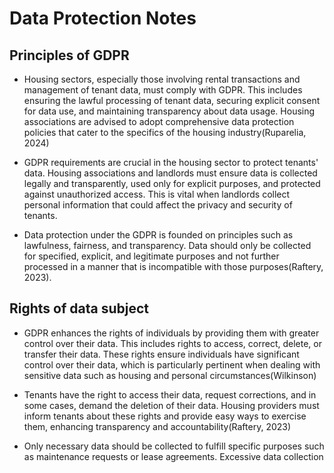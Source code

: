  # **Data Protection Notes** 

 

## Principles of GDPR 

 

- Housing sectors, especially those involving rental transactions and management of tenant data, must comply with GDPR. This includes ensuring the lawful processing of tenant data, securing explicit consent for data use, and maintaining transparency about data usage. Housing associations are advised to adopt comprehensive data protection policies that cater to the specifics of the housing industry(Ruparelia, 2024) 

 - GDPR requirements are crucial in the housing sector to protect tenants' data. Housing associations and landlords must ensure data is collected legally and transparently, used only for explicit purposes, and protected against unauthorized access. This is vital when landlords collect personal information that could affect the privacy and security of tenants. 

 - Data protection under the GDPR is founded on principles such as lawfulness, fairness, and transparency. Data should only be collected for specified, explicit, and legitimate purposes and not further processed in a manner that is incompatible with those purposes(Raftery, 2023). 

 
 ## Rights of data subject 

 

- GDPR enhances the rights of individuals by providing them with greater control over their data. This includes rights to access, correct, delete, or transfer their data. These rights ensure individuals have significant control over their data, which is particularly pertinent when dealing with sensitive data such as housing and personal circumstances(Wilkinson) 

 - Tenants have the right to access their data, request corrections, and in some cases, demand the deletion of their data. Housing providers must inform tenants about these rights and provide easy ways to exercise them, enhancing transparency and accountability(Raftery, 2023) 

 - Only necessary data should be collected to fulfill specific purposes such as maintenance requests or lease agreements. Excessive data collection